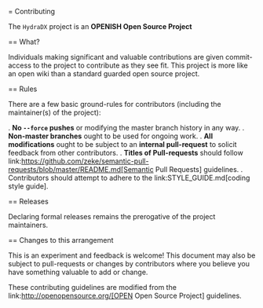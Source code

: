 = Contributing

The `HydraDX` project is an **OPENISH Open Source Project**

== What?

Individuals making significant and valuable contributions are given
commit-access to the project to contribute as they see fit. This project
is more like an open wiki than a standard guarded open source project.

== Rules

There are a few basic ground-rules for contributors (including the maintainer(s) of the project):

. **No `--force` pushes** or modifying the master branch history in any way.
. **Non-master branches** ought to be used for ongoing work.
. **All modifications** ought to be subject to an **internal pull-request** to solicit feedback from other contributors.
. **Titles of Pull-requests** should follow link:https://github.com/zeke/semantic-pull-requests/blob/master/README.md[Semantic Pull Requests] guidelines.
. Contributors should attempt to adhere to the link:STYLE_GUIDE.md[coding style guide].

== Releases

Declaring formal releases remains the prerogative of the project maintainers.

== Changes to this arrangement

This is an experiment and feedback is welcome! This document may also be
subject to pull-requests or changes by contributors where you believe
you have something valuable to add or change.

These contributing guidelines are modified from the link:http://openopensource.org/[OPEN Open Source Project] guidelines.
